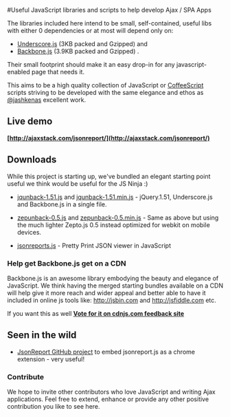 #Useful JavaScript libraries and scripts to help develop Ajax / SPA Apps

The libraries included here intend to be small, self-contained, useful libs with either 0 dependencies or at most will depend only on:

  * [Underscore.js](http://documentcloud.github.com/underscore/) (3KB packed and Gzipped) and
  * [Backbone.js](http://documentcloud.github.com/backbone/) (3.9KB packed and Gzipped) .

Their small footprint should make it an easy drop-in for any javascript-enabled page that needs it.

This aims to be a high quality collection of JavaScript or [CoffeeScript](http://jashkenas.github.com/coffee-script/) scripts striving to be developed with the same elegance and ethos as [@jashkenas](http://twitter.com/jashkenas) excellent work.


## Live demo 

**[http://ajaxstack.com/jsonreport/](http://ajaxstack.com/jsonreport/)**


## Downloads


While this project is starting up, we've bundled an elegant starting point useful we think would be useful for the JS Ninja :)


  * [jqunback-1.51.js](https://github.com/AjaxStack/AjaxStack/raw/master/lib/jqunback-1.51.js) 
    and [jqunback-1.51.min.js](https://github.com/AjaxStack/AjaxStack/raw/master/lib/jqunback-1.51.min.js) - jQuery.1.51, Underscore.js and Backbone.js in a single file.
  
  * [zepunback-0.5.js](https://github.com/AjaxStack/AjaxStack/raw/master/lib/zepunback-0.5.js) 
    and [zepunback-0.5.min.js](https://github.com/AjaxStack/AjaxStack/raw/master/lib/zepunback-0.5.min.js) - 
  	Same as above but using the much lighter Zepto.js 0.5 instead optimized for webkit on mobile devices.
  
  * [jsonreports.js](https://github.com/AjaxStack/AjaxStack/raw/master/src/jsonreport/jsonreport.js) - Pretty Print JSON viewer in JavaScript


### Help get Backbone.js get on a CDN

Backbone.js is an awesome library embodying the beauty and elegance of JavaScript. We think having the merged starting bundles available on a CDN will help give it more reach and wider appeal and better able to have it included in online js tools like: http://jsbin.com and http://jsfiddle.com etc.

If you want this as well **[Vote for it on cdnjs.com feedback site](http://goo.gl/tJC7v)**

## Seen in the wild

  * [JsonReport GitHub project](https://github.com/gokulives/JsonReport) to embed jsonreport.js as a chrome extension - very useful!


### Contribute

We hope to invite other contributors who love JavaScript and writing Ajax applications. 
Feel free to extend, enhance or provide any other positive contribution you like to see here. 

